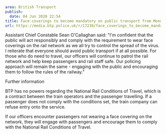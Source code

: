 ```yaml
area: British Transport
publish:
  date: 04 Jun 2020 22:54
title: Face coverings to become mandatory on public transport from Monday 15 June
url: https://media.btp.police.uk/r/17238/face_coverings_to_become_mandatory_on_public_tran
```

Assistant Chief Constable Sean O'Callaghan said:
"I'm confident that the public will act responsibly and comply with the requirement to wear face coverings on the rail network as we all try to control the spread of the virus. I reiterate that everyone should avoid public transport if at all possible. For those who do need to travel, our officers will continue to patrol the rail network and help keep passengers and rail staff safe. Our policing approach will remain the same - engaging with the public and encouraging them to follow the rules of the railway."

Further information

BTP has no powers regarding the National Rail Conditions of Travel, which is a contract between the train operators and the passenger travelling. If a passenger does not comply with the conditions set, the train company can refuse entry onto the service.

If our officers encounter passengers not wearing a face covering on the network, they will engage with passengers and encourage them to comply with the National Rail Conditions of Travel.
